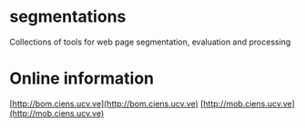 segmentations
===========
 Collections of tools for web page segmentation, evaluation and processing
 
# Online information 
 
 [http://bom.ciens.ucv.ve](http://bom.ciens.ucv.ve)
 [http://mob.ciens.ucv.ve](http://mob.ciens.ucv.ve)
